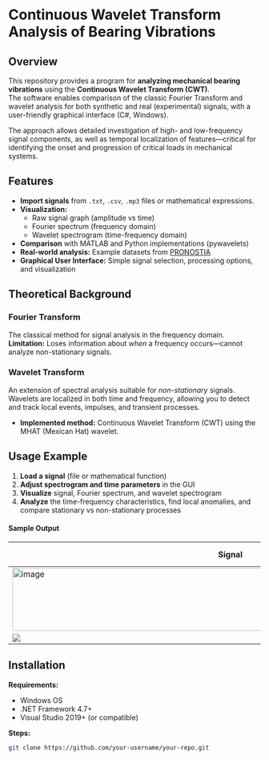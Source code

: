# Continuous Wavelet Transform Analysis of Bearing Vibrations

## Overview

This repository provides a program for **analyzing mechanical bearing vibrations** using the **Continuous Wavelet Transform (CWT)**.  
The software enables comparison of the classic Fourier Transform and wavelet analysis for both synthetic and real (experimental) signals, with a user-friendly graphical interface (C#, Windows).

The approach allows detailed investigation of high- and low-frequency signal components, as well as temporal localization of features—critical for identifying the onset and progression of critical loads in mechanical systems.

## Features

- **Import signals** from `.txt`, `.csv`, `.mp3` files or mathematical expressions.
- **Visualization:**
  - Raw signal graph (amplitude vs time)
  - Fourier spectrum (frequency domain)
  - Wavelet spectrogram (time-frequency domain)
- **Comparison** with MATLAB and Python implementations (pywavelets)
- **Real-world analysis:** Example datasets from [PRONOSTIA](https://ieeexplore.ieee.org/document/6238642)
- **Graphical User Interface:** Simple signal selection, processing options, and visualization

## Theoretical Background

### Fourier Transform

The classical method for signal analysis in the frequency domain.  
**Limitation:** Loses information about *when* a frequency occurs—cannot analyze non-stationary signals.

### Wavelet Transform

An extension of spectral analysis suitable for *non-stationary* signals.  
Wavelets are localized in both time and frequency, allowing you to detect and track local events, impulses, and transient processes.

- **Implemented method:** Continuous Wavelet Transform (CWT) using the MHAT (Mexican Hat) wavelet.

## Usage Example

1. **Load a signal** (file or mathematical function)
2. **Adjust spectrogram and time parameters** in the GUI
3. **Visualize** signal, Fourier spectrum, and wavelet spectrogram
4. **Analyze** the time-frequency characteristics, find local anomalies, and compare stationary vs non-stationary processes

#### Sample Output

| Signal              | Fourier Spectrum    | Wavelet Spectrogram   |
|---------------------|--------------------|-----------------------|
| <img width="871" height="125" alt="image" src="https://github.com/user-attachments/assets/8f4a5a8d-0103-4c42-a399-e4e93c2e0ad6" />
 | ![](img/fft.png)   | ![](img/cwt.png)      |


## Installation

**Requirements:**
- Windows OS
- .NET Framework 4.7+  
- Visual Studio 2019+ (or compatible)

**Steps:**

```sh
git clone https://github.com/your-username/your-repo.git
